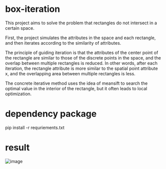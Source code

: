 # box-iteration

This project aims to solve the problem that rectangles do not intersect in a certain space.

First, the project simulates the attributes in the space and each rectangle, and then iterates according to the similarity of attributes.

The principle of guiding iteration is that the attributes of the center point of the rectangle are similar to those of the discrete points in the space, and the overlap between multiple rectangles is reduced. In other words, after each iteration, the rectangle attribute is more similar to the spatial point attribute x, and the overlapping area between multiple rectangles is less.

The concrete iterative method uses the idea of meansift to search the optimal value in the interior of the rectangle, but it often leads to local optimization.


# dependency package
pip install -r requriements.txt

# result
![image](https://github.com/mshmoon/box-iteration/blob/main/result/show-result.gif)
